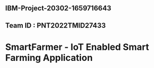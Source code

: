 ## IBM-Project-20302-1659716643
## Team ID : PNT2022TMID27433
# SmartFarmer - IoT Enabled Smart Farming Application
